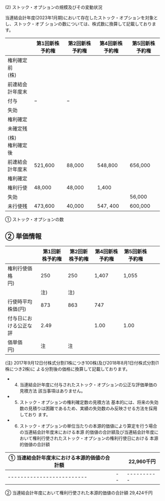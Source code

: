 (2) ストック・オプションの規模及びその変動状況

当連結会計年度(2023年1月期)において存在したストック・オプションを対象とし、ストック・オプ ションの数については、株式数に換算して記載しております。

|              | 第1回新株予約権 | 第2回新株予約権 | 第4回新株予約権 | 第5回新株予約権 |
|--------------|----------|----------|----------|----------|
| 権利確定前<br>(株) |          |          |          |          |
| 前連結会計年度末     |          |          |          |          |
| 付与           | $-$      | $-$      |          |          |
| 失効           |          |          |          |          |
| 権利確定         |          |          |          |          |
| 未確定残         |          |          |          |          |
| (株)<br>権利確定後 |          |          |          |          |
| 前連結会計年度末     | 521,600  | 88,000   | 548,800  | 656,000  |
| 権利確定         |          |          |          |          |
| 権利行使         | 48,000   | 48,000   | 1,400    |          |
| 失効           |          |          |          | 56,000   |
| 未行使残         | 473,600  | 40,000   | 547, 400 | 600,000  |

① ストック・オプションの数

## ② 単価情報

|              | 第1回新株予約権 | 第2回新株予約権 | 第4回新株予約権 | 第5回新株予約権 |  |  |
|--------------|----------|----------|----------|----------|--|--|
| 権利行使価格<br>円) | 250      | 250      | 1,407    | 1,055    |  |  |
|              | 注)       | 注)       |          |          |  |  |
| 行使時平均株価(円)   | 873      | 863      | 747      |          |  |  |
| 付与日における公正な評  | 2.49     |          | 1.00     | 1.00     |  |  |
| 価単価<br>円)    | 注        | 注        |          |          |  |  |

(注) 2017年9月12日付株式分割(1株につき100株)及び2018年8月1日付株式分割(1株につき2株)に よる分割後の価格に換算して記載しております。

- 4. 当連結会計年度に付与されたストック・オプションの公正な評価単価の見積方法 該当事項はありません。
- 5. ストック・オプションの権利確定数の見積方法 基本的には、将来の失効数の見積りは困難であるため、実績の失効数のみ反映させる方法を採用しており ます。
- 6. ストック・オプションの単位当たりの本源的価値により算定を行う場合の当連結会計年度末における本源 的価値の合計額及び当連結会計年度において権利行使されたストック・オプションの権利行使日における 本源的価値の合計額

| ① 当連結会計年度末における本源的価値の合計額 |  | 22,960千円 |
|-------------------------|--|----------|
|-------------------------|--|----------|

② 当連結会計年度において権利行使された本源的価値の合計額 29,424千円